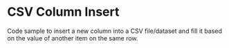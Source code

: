 # CSV Column Insert

Code sample to insert a new column into a CSV file/dataset and fill it based on the value of another item on the same row.
